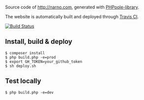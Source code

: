 Source code of http://narno.com, generated with [PHPoole-library](https://github.com/PHPoole/PHPoole-library).

The website is automatically built and deployed through [Travis CI](https://travis-ci.org/Narno/narno.com).

[![Build Status](https://travis-ci.org/Narno/narno.com.svg?branch=master)](https://travis-ci.org/Narno/narno.com)

## Install, build & deploy
```
$ composer install
$ php build.php -e=prod
$ export GH_TOKEN=your_github_token
$ sh deploy.sh
```

## Test locally
```
$ php build.php -e=dev
```
